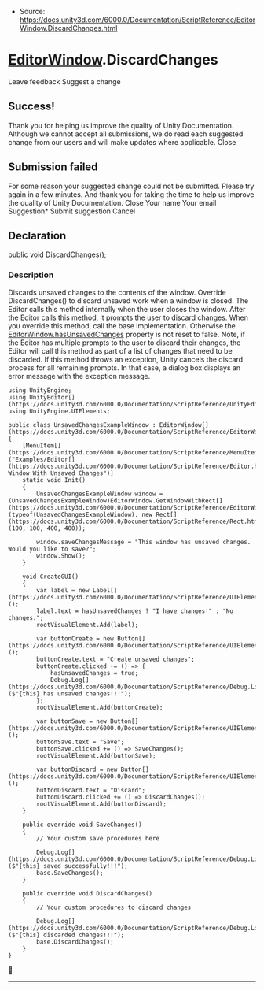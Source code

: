 * Source: https://docs.unity3d.com/6000.0/Documentation/ScriptReference/EditorWindow.DiscardChanges.html

#  [EditorWindow](https://docs.unity3d.com/6000.0/Documentation/ScriptReference/EditorWindow.html).DiscardChanges
Leave feedback
Suggest a change
## Success!
Thank you for helping us improve the quality of Unity Documentation. Although we cannot accept all submissions, we do read each suggested change from our users and will make updates where applicable.
Close
## Submission failed
For some reason your suggested change could not be submitted. Please <a>try again</a> in a few minutes. And thank you for taking the time to help us improve the quality of Unity Documentation.
Close
Your name Your email Suggestion* Submit suggestion
Cancel
## Declaration
public void DiscardChanges(); 
### Description
Discards unsaved changes to the contents of the window.
Override DiscardChanges() to discard unsaved work when a window is closed. The Editor calls this method internally when the user closes the window. After the Editor calls this method, it prompts the user to discard changes. When you override this method, call the base implementation. Otherwise the [EditorWindow.hasUnsavedChanges](https://docs.unity3d.com/6000.0/Documentation/ScriptReference/EditorWindow-hasUnsavedChanges.html) property is not reset to false. Note, if the Editor has multiple prompts to the user to discard their changes, the Editor will call this method as part of a list of changes that need to be discarded. If this method throws an exception, Unity cancels the discard process for all remaining prompts. In that case, a dialog box displays an error message with the exception message. 
```
using UnityEngine;
using UnityEditor[](https://docs.unity3d.com/6000.0/Documentation/ScriptReference/UnityEditor.html);
using UnityEngine.UIElements;

public class UnsavedChangesExampleWindow : EditorWindow[](https://docs.unity3d.com/6000.0/Documentation/ScriptReference/EditorWindow.html)
{
    [MenuItem[](https://docs.unity3d.com/6000.0/Documentation/ScriptReference/MenuItem.html)("Examples/Editor[](https://docs.unity3d.com/6000.0/Documentation/ScriptReference/Editor.html) Window With Unsaved Changes")]
    static void Init()
    {
        UnsavedChangesExampleWindow window = (UnsavedChangesExampleWindow)EditorWindow.GetWindowWithRect[](https://docs.unity3d.com/6000.0/Documentation/ScriptReference/EditorWindow.GetWindowWithRect.html)(typeof(UnsavedChangesExampleWindow), new Rect[](https://docs.unity3d.com/6000.0/Documentation/ScriptReference/Rect.html)(100, 100, 400, 400));

        window.saveChangesMessage = "This window has unsaved changes. Would you like to save?";
        window.Show();
    }

    void CreateGUI()
    {
        var label = new Label[](https://docs.unity3d.com/6000.0/Documentation/ScriptReference/UIElements.Label.html)();
        label.text = hasUnsavedChanges ? "I have changes!" : "No changes.";
        rootVisualElement.Add(label);

        var buttonCreate = new Button[](https://docs.unity3d.com/6000.0/Documentation/ScriptReference/UIElements.Button.html)();
        buttonCreate.text = "Create unsaved changes";
        buttonCreate.clicked += () => {
            hasUnsavedChanges = true;
            Debug.Log[](https://docs.unity3d.com/6000.0/Documentation/ScriptReference/Debug.Log.html)($"{this} has unsaved changes!!!");
        };
        rootVisualElement.Add(buttonCreate);

        var buttonSave = new Button[](https://docs.unity3d.com/6000.0/Documentation/ScriptReference/UIElements.Button.html)();
        buttonSave.text = "Save";
        buttonSave.clicked += () => SaveChanges();
        rootVisualElement.Add(buttonSave);

        var buttonDiscard = new Button[](https://docs.unity3d.com/6000.0/Documentation/ScriptReference/UIElements.Button.html)();
        buttonDiscard.text = "Discard";
        buttonDiscard.clicked += () => DiscardChanges();
        rootVisualElement.Add(buttonDiscard);
    }

    public override void SaveChanges()
    {
        // Your custom save procedures here

        Debug.Log[](https://docs.unity3d.com/6000.0/Documentation/ScriptReference/Debug.Log.html)($"{this} saved successfully!!!");
        base.SaveChanges();
    }

    public override void DiscardChanges()
    {
        // Your custom procedures to discard changes

        Debug.Log[](https://docs.unity3d.com/6000.0/Documentation/ScriptReference/Debug.Log.html)($"{this} discarded changes!!!");
        base.DiscardChanges();
    }
}

```

* * *
